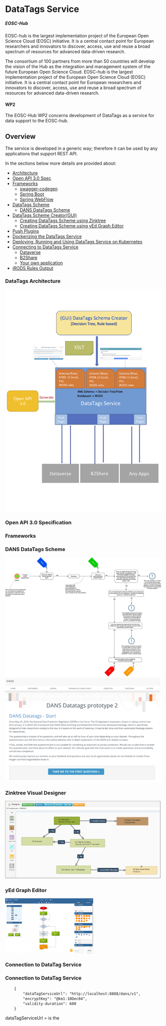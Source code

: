 # DataTags Service

##### EOSC-Hub 

EOSC-hub is the largest implementation project of the European Open Science Cloud (EOSC) initiative. It is a central contact point for European researchers and innovators 
to discover, access, use and reuse a broad spectrum of resources for advanced data-driven research. 

The consortium of 100 partners from more than 50 countries will develop the vision of the Hub as the integration and 
management system of the future European Open Science Cloud. EOSC-hub is the largest implementation project of the European Open Science Cloud (EOSC) initiative. 
It is a central contact point for European researchers and innovators 
to discover, access, use and reuse a broad spectrum of resources for advanced data-driven research. 

#### WP2

The EOSC-Hub WP2 concerns development of DataTags as a service for data support to the EOSC-hub.

## Overview

The service is developed in a generic way; therefore it can be used by any applications that support REST API.

In the sections below more details are provided about:

*	[Architecture](#datatags-architecture)
*   [Open API 3.0 Spec](https://github.com/swagger-api/swagger-core)
*   [Frameworks]()
    *   [swagger-codegen](https://github.com/swagger-api/swagger-codegen)
    *   [Spring Boot](https://spring.io/projects/spring-boot)
    *   [Spring WebFlow](https://docs.spring.io/spring-webflow/docs/current/reference/htmlsingle/)
*   [DataTags Scheme](#datatags-scheme)
    *   [DANS DataTags Scheme](#datatags-scheme-dans)
*   [DataTags Scheme Creator(GUI)](#datatags-scheme-creator)
    *   [Creating DataTags Scheme using Zinktree](https://zingtree.com/)
    *   [Creating DataTags Scheme using yEd Graph Editor](https://www.yworks.com/products/yed)
*   [Push Plugins]()
*   [Dockerizing the DataTags Service](#datatags-service-docker)
*   [Deploying, Running and Using DataTags Service on Kubernetes](#datatags-kubernetes)
*   [Connecting to DataTags Service](#datatags-connection)
    *   [Dataverse](#datatags-dataverse)
    *   [B2Share](#datatags-b2share)
    *	[Your own application](#datatags-apps)
*   [iRODS Rules Output](https://irods.org/)

### <a name="datatags-architecture"></a>DataTags Architecture
![DataTagse-Architecture](readme-imgs/Datatags-Architecture.png "DataTags Service")

### Open API 3.0 Specification

### Frameworks

### <a name="datatags-scheme-dans"></a>DANS DataTags Scheme
![DANS DataTags Scheme](readme-imgs/Datatags-2nd-prototype.jpg "DANS DataTags Scheme")
![DANS DataTags UI](readme-imgs/DANS-DataTags-Scheme.png "DANS DataTags UI")



### <a name="datatags-scheme-creator-zinktree"></a>Zinktree Visual Designer

![Zinktree DataTags Scheme](readme-imgs/zinktree-visual-designer.png "Zingtree DataTags Scheme Creator")

### <a name="datatags-scheme-creator-yed"></a>yEd Graph Editor

![Zinktree DataTags Scheme](readme-imgs/yed-designer.png "Zingtree DataTags Scheme Creator")

### <a name="datatags-connection"></a>Connection to DataTag Service

### <a name="datatags-dataverse"></a>Connection to DataTag Service
        {
            "dataTagServiceUrl": "http://localhost:8888/dans/v1", 
            "encryptKey": "@km1-10Dec04",
            "validity-duration": 600   
        }
 
 dataTagServiceUrl = is the        